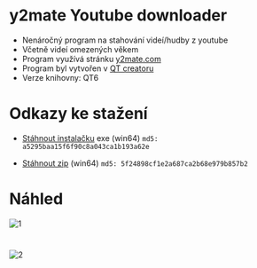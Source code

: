 # y2mate Youtube downloader

- Nenáročný program na stahování videí/hudby z youtube
- Včetně videí omezených věkem
- Program využívá stránku [y2mate.com](https://www.y2mate.com/)
- Program byl vytvořen v [QT creatoru](https://www.qt.io/product/development-tools)
- Verze knihovny: QT6

# Odkazy ke stažení

- [Stáhnout instalačku](https://github.com/RxiPland/y2mate_desktop/releases/download/v1.5.0/y2mate_setup.exe) exe (win64) ```md5: a5295baa15f6f90c8a043ca1b193a62e```

- [Stáhnout zip](https://github.com/RxiPland/y2mate_desktop/releases/download/v1.5.0/y2mate.zip) (win64) ```md5: 5f24898cf1e2a687ca2b68e979b857b2```

# Náhled
![1](https://user-images.githubusercontent.com/82058894/191858533-40d9a5a3-0f61-4188-b9ca-4d0687dee033.png)
#
![2](https://user-images.githubusercontent.com/82058894/191924459-74154286-9e3d-4d4c-814d-c7419f177c14.png)
